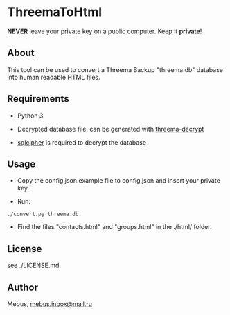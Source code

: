 # ThreemaToHtml

__NEVER__ leave your private key on a public computer. Keep it __private__!

## About

This tool can be used to convert a Threema Backup "threema.db" database into human readable HTML files.

## Requirements

 * Python 3

 * Decrypted database file, can be generated with [threema-decrypt](https://github.com/wilzbach/threema-decrypt)

 * [sqlcipher](https://www.zetetic.net/sqlcipher/) is required to decrypt the database

## Usage

* Copy the config.json.example file to config.json and insert your private key.

* Run:

```
./convert.py threema.db
```

* Find the files "contacts.html" and "groups.html" in the ./html/ folder.

## License

see ./LICENSE.md

## Author

Mebus, mebus.inbox@mail.ru
